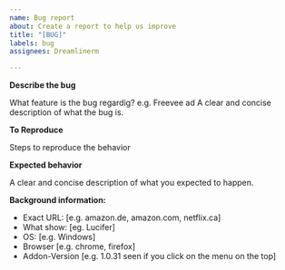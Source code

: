 ```yaml
---
name: Bug report
about: Create a report to help us improve
title: "[BUG]"
labels: bug
assignees: Dreamlinerm

---
```


**Describe the bug**

What feature is the bug regardig? e.g. Freevee ad
A clear and concise description of what the bug is.

**To Reproduce**

Steps to reproduce the behavior

**Expected behavior**

A clear and concise description of what you expected to happen.


**Background information:**
 - Exact URL: [e.g. amazon.de, amazon.com, netflix.ca]
 - What show: [eg. Lucifer]
 - OS: [e.g. Windows]
 - Browser [e.g. chrome, firefox]
 - Addon-Version [e.g. 1.0.31 seen if you click on the menu on the top]
